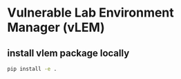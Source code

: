 # Vulnerable Lab Environment Manager (vLEM)

## install vlem package locally
```bash
pip install -e .
```